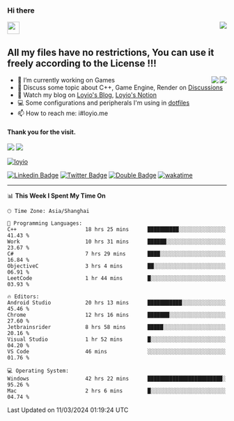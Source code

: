 <h3 align="left">Hi there</h3>
<img src='https://em-content.zobj.net/source/animated-noto-color-emoji/356/waving-hand_light-skin-tone_1f44b-1f3fb_1f3fb.gif' width='28' />
<a align="right" href="https://github.com/loyio/loyio/blob/master/STAR/README.md"><img align="right" src="https://img.shields.io/badge/LOYIO-STAR-green" /></a>

## All my files have no restrictions, You can use it freely according to the License !!!

<a href="https://github.com/loyio#gh-light-mode-only">
     <img align="right"  src="https://loy-readme.vercel.app/api/top-langs/?username=loyio&langs_count=6&hide=css,html,jupyter%20notebook" />
</a>

<a href="https://github.com/loyio#gh-dark-mode-only">
  <img align="right"  src="https://loy-readme.vercel.app/api/top-langs/?username=loyio&langs_count=6&theme=slateorange&hide=css,html,jupyter%20notebook" />
</a>



- 🔭 I’m currently working on Games
- 💬 Discuss some topic about C++, Game Engine, Render on [Discussions](https://github.com/loyio/loyio/discussions)
- 📔 Watch my blog on [Loyio's Blog](https://loyio.me), [Loyio's Notion](https://loyio.notion.site/loyio/Loyio-s-Dashboard-2f56bd29222a445ea9d9e8802a1ac83b)
- 💻 Some configurations and peripherals I'm using in [dotfiles](https://github.com/loyio/dotfiles)
- 📫 How to reach me: i#loyio.me


#### Thank you for the visit.
<img src="http://profile-counter.glitch.me/loyio/count.svg" />

<img src="https://loy-readme.vercel.app/api?username=loyio&show_icons=true&hide=stars&include_all_commits=true&hide_title=true&theme=slateorange" />

     

[![loyio](https://github-profile-trophy.vercel.app/?username=loyio&theme=onedark&column=4)](https://github.com/loyio)

[![Linkedin Badge](https://img.shields.io/badge/-@loyio-0077b5?style=flat-square&logo=Linkedin&logoColor=white&labelColor=0077b5&link=https://www.linkedin.com/in/loyio-hex-363172158/)](https://www.linkedin.com/in/loyio-hex-363172158/)
[![Twitter Badge](https://img.shields.io/badge/-@loyiome-000000?style=flat-square&labelColor=000000&logo=x&logoColor=white&link=https://twitter.com/loyiome)](https://twitter.com/loyiome)
[![Double Badge](https://img.shields.io/badge/@loyio-007722?style=flat&logo=Douban&logoColor=white)](https://www.douban.com/people/susmote)
[![wakatime](https://wakatime.com/badge/user/c0ddc104-5a20-41d1-ab9a-c4d9ea20a4d9.svg)](https://wakatime.com/@c0ddc104-5a20-41d1-ab9a-c4d9ea20a4d9)

-------
<!--START_SECTION:waka-->
📊 **This Week I Spent My Time On** 

```text
🕑︎ Time Zone: Asia/Shanghai

💬 Programming Languages: 
C++                      18 hrs 25 mins      ██████████░░░░░░░░░░░░░░░   41.43 % 
Work                     10 hrs 31 mins      ██████░░░░░░░░░░░░░░░░░░░   23.67 % 
C#                       7 hrs 29 mins       ████░░░░░░░░░░░░░░░░░░░░░   16.84 % 
ObjectiveC               3 hrs 4 mins        ██░░░░░░░░░░░░░░░░░░░░░░░   06.91 % 
LeetCode                 1 hr 44 mins        █░░░░░░░░░░░░░░░░░░░░░░░░   03.93 % 

🔥 Editors: 
Android Studio           20 hrs 13 mins      ███████████░░░░░░░░░░░░░░   45.46 % 
Chrome                   12 hrs 16 mins      ███████░░░░░░░░░░░░░░░░░░   27.60 % 
Jetbrainsrider           8 hrs 58 mins       █████░░░░░░░░░░░░░░░░░░░░   20.16 % 
Visual Studio            1 hr 52 mins        █░░░░░░░░░░░░░░░░░░░░░░░░   04.20 % 
VS Code                  46 mins             ░░░░░░░░░░░░░░░░░░░░░░░░░   01.76 % 

💻 Operating System: 
Windows                  42 hrs 22 mins      ████████████████████████░   95.26 % 
Mac                      2 hrs 6 mins        █░░░░░░░░░░░░░░░░░░░░░░░░   04.74 % 
```


 Last Updated on 11/03/2024 01:19:24 UTC
<!--END_SECTION:waka-->
